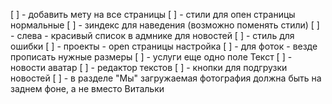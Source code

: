 [ ] - добавить мету на все страницы
[ ] - стили для опен страницы нормальные
[ ] - зиндекс для наведения (возможно поменять стили)
[ ] - слева - красивый список в адмнике для новостей
[ ] - стиль для ошибки
[ ] - проекты - open страницы настройка
[ ] - для фоток - везде прописать нужные размеры
[ ] - услуги еще одно поле Текст
[ ] - новости аватар
[ ] - редактор текстов
[ ] - кнопки для подгрузки новостей
[ ] - в разделе "Мы" загружаемая фотография должна быть на заднем фоне, а не вместо Витальки

